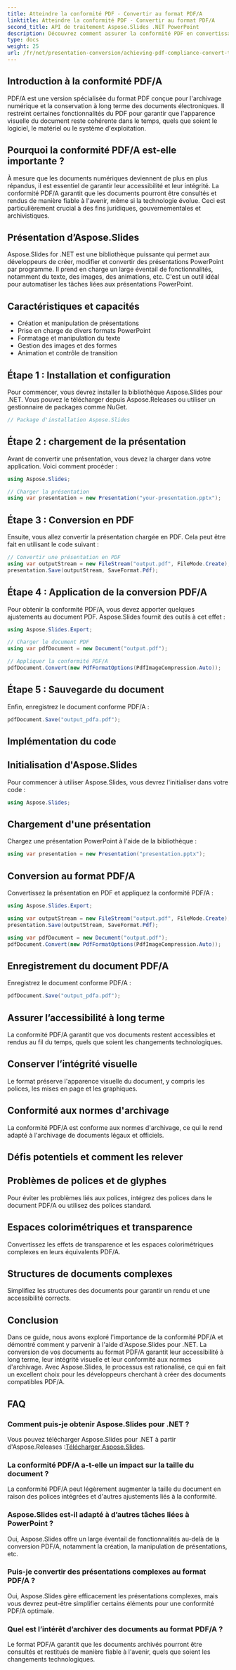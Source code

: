 ```yaml
---
title: Atteindre la conformité PDF - Convertir au format PDF/A
linktitle: Atteindre la conformité PDF - Convertir au format PDF/A
second_title: API de traitement Aspose.Slides .NET PowerPoint
description: Découvrez comment assurer la conformité PDF en convertissant au format PDF/A à l'aide d'Aspose.Slides pour .NET. Garantir la longévité et l’accessibilité des documents.
type: docs
weight: 25
url: /fr/net/presentation-conversion/achieving-pdf-compliance-convert-to-pdf-a-format/
---
```


## Introduction à la conformité PDF/A

PDF/A est une version spécialisée du format PDF conçue pour l'archivage numérique et la conservation à long terme des documents électroniques. Il restreint certaines fonctionnalités du PDF pour garantir que l'apparence visuelle du document reste cohérente dans le temps, quels que soient le logiciel, le matériel ou le système d'exploitation.

## Pourquoi la conformité PDF/A est-elle importante ?

À mesure que les documents numériques deviennent de plus en plus répandus, il est essentiel de garantir leur accessibilité et leur intégrité. La conformité PDF/A garantit que les documents pourront être consultés et rendus de manière fiable à l'avenir, même si la technologie évolue. Ceci est particulièrement crucial à des fins juridiques, gouvernementales et archivistiques.

## Présentation d’Aspose.Slides

Aspose.Slides for .NET est une bibliothèque puissante qui permet aux développeurs de créer, modifier et convertir des présentations PowerPoint par programme. Il prend en charge un large éventail de fonctionnalités, notamment du texte, des images, des animations, etc. C'est un outil idéal pour automatiser les tâches liées aux présentations PowerPoint.

## Caractéristiques et capacités

- Création et manipulation de présentations
- Prise en charge de divers formats PowerPoint
- Formatage et manipulation du texte
- Gestion des images et des formes
- Animation et contrôle de transition

## Étape 1 : Installation et configuration

Pour commencer, vous devrez installer la bibliothèque Aspose.Slides pour .NET. Vous pouvez le télécharger depuis Aspose.Releases ou utiliser un gestionnaire de packages comme NuGet.

```csharp
// Package d'installation Aspose.Slides
```

## Étape 2 : chargement de la présentation

Avant de convertir une présentation, vous devez la charger dans votre application. Voici comment procéder :

```csharp
using Aspose.Slides;

// Charger la présentation
using var presentation = new Presentation("your-presentation.pptx");
```

## Étape 3 : Conversion en PDF

Ensuite, vous allez convertir la présentation chargée en PDF. Cela peut être fait en utilisant le code suivant :

```csharp
// Convertir une présentation en PDF
using var outputStream = new FileStream("output.pdf", FileMode.Create);
presentation.Save(outputStream, SaveFormat.Pdf);
```

## Étape 4 : Application de la conversion PDF/A

Pour obtenir la conformité PDF/A, vous devez apporter quelques ajustements au document PDF. Aspose.Slides fournit des outils à cet effet :

```csharp
using Aspose.Slides.Export;

// Charger le document PDF
using var pdfDocument = new Document("output.pdf");

// Appliquer la conformité PDF/A
pdfDocument.Convert(new PdfFormatOptions(PdfImageCompression.Auto));
```

## Étape 5 : Sauvegarde du document

Enfin, enregistrez le document conforme PDF/A :

```csharp
pdfDocument.Save("output_pdfa.pdf");
```

## Implémentation du code

## Initialisation d'Aspose.Slides

Pour commencer à utiliser Aspose.Slides, vous devrez l'initialiser dans votre code :

```csharp
using Aspose.Slides;
```

## Chargement d'une présentation

Chargez une présentation PowerPoint à l'aide de la bibliothèque :

```csharp
using var presentation = new Presentation("presentation.pptx");
```

## Conversion au format PDF/A

Convertissez la présentation en PDF et appliquez la conformité PDF/A :

```csharp
using Aspose.Slides.Export;

using var outputStream = new FileStream("output.pdf", FileMode.Create);
presentation.Save(outputStream, SaveFormat.Pdf);

using var pdfDocument = new Document("output.pdf");
pdfDocument.Convert(new PdfFormatOptions(PdfImageCompression.Auto));
```

## Enregistrement du document PDF/A

Enregistrez le document conforme PDF/A :

```csharp
pdfDocument.Save("output_pdfa.pdf");
```

## Assurer l’accessibilité à long terme

La conformité PDF/A garantit que vos documents restent accessibles et rendus au fil du temps, quels que soient les changements technologiques.

## Conserver l’intégrité visuelle

Le format préserve l'apparence visuelle du document, y compris les polices, les mises en page et les graphiques.

## Conformité aux normes d'archivage

La conformité PDF/A est conforme aux normes d'archivage, ce qui le rend adapté à l'archivage de documents légaux et officiels.

## Défis potentiels et comment les relever

## Problèmes de polices et de glyphes

Pour éviter les problèmes liés aux polices, intégrez des polices dans le document PDF/A ou utilisez des polices standard.

## Espaces colorimétriques et transparence

Convertissez les effets de transparence et les espaces colorimétriques complexes en leurs équivalents PDF/A.

## Structures de documents complexes

Simplifiez les structures des documents pour garantir un rendu et une accessibilité corrects.

## Conclusion

Dans ce guide, nous avons exploré l'importance de la conformité PDF/A et démontré comment y parvenir à l'aide d'Aspose.Slides pour .NET. La conversion de vos documents au format PDF/A garantit leur accessibilité à long terme, leur intégrité visuelle et leur conformité aux normes d'archivage. Avec Aspose.Slides, le processus est rationalisé, ce qui en fait un excellent choix pour les développeurs cherchant à créer des documents compatibles PDF/A.

## FAQ

### Comment puis-je obtenir Aspose.Slides pour .NET ?

 Vous pouvez télécharger Aspose.Slides pour .NET à partir d'Aspose.Releases :[Télécharger Aspose.Slides](https://releases.aspose.com/slides/net).

### La conformité PDF/A a-t-elle un impact sur la taille du document ?

La conformité PDF/A peut légèrement augmenter la taille du document en raison des polices intégrées et d'autres ajustements liés à la conformité.

### Aspose.Slides est-il adapté à d’autres tâches liées à PowerPoint ?

Oui, Aspose.Slides offre un large éventail de fonctionnalités au-delà de la conversion PDF/A, notamment la création, la manipulation de présentations, etc.

### Puis-je convertir des présentations complexes au format PDF/A ?

Oui, Aspose.Slides gère efficacement les présentations complexes, mais vous devrez peut-être simplifier certains éléments pour une conformité PDF/A optimale.

### Quel est l’intérêt d’archiver des documents au format PDF/A ?

Le format PDF/A garantit que les documents archivés pourront être consultés et restitués de manière fiable à l'avenir, quels que soient les changements technologiques.